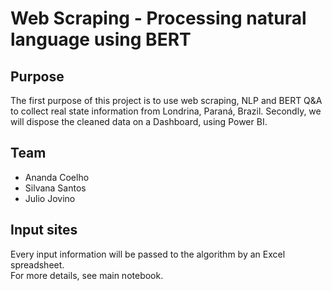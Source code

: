 # Web Scraping - Processing natural language using BERT

## Purpose
The first purpose of this project is to use web scraping, NLP and BERT Q&A to collect real state information from Londrina, Paraná, Brazil.
Secondly, we will dispose the cleaned data on a Dashboard, using Power BI. 

## Team
- Ananda Coelho
- Silvana Santos
- Julio Jovino

## Input sites
Every input information will be passed to the algorithm by an Excel spreadsheet.  
For more details, see main notebook.
